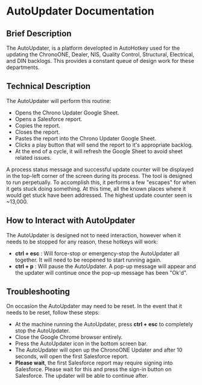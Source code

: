 # AutoUpdater Documentation
## Brief Description

The AutoUpdater, is a platform developted in AutoHotkey used for the updating the ChronoONE, Dealer, NIS, Quality Control, Structural, Electrical, and DIN backlogs. This provides a constant queue of design work for these departments.

## Technical Description

The AutoUpdater will perform this routine:

* Opens the Chrono Updater Google Sheet.
* Opens a Salesforce report.
* Copies the report.
* Closes the report.
* Pastes the report into the Chrono Updater Google Sheet.
* Clicks a play button that will send the report to it's appropriate backlog.
* At the end of a cycle, it will refresh the Google Sheet to avoid sheet related issues.

A process status message and successful update counter will be displayed in the top-left corner of the screen during its process. The tool is designed to run perpetually. To accomplish this, it performs a few "escapes" for when it gets stuck doing something. At this time, all the known places where it would get stuck have been addressed. The highest update counter seen is ~13,000.

## How to Interact with AutoUpdater

The AutoUpdater is designed not to need interaction, however when it needs to be stopped for any reason, these hotkeys will work:

* **ctrl + esc** : Will force-stop or emergency-stop the AutoUpdater all together. It will need to be reopened to start running again.
* **ctrl + p** : Will pause the AutoUpdater. A pop-up message will appear and the updater will continue once the pop-up message has been "Ok'd".

## Troubleshooting
On occasion the AutoUpdater may need to be reset. In the event that it needs to be reset, follow these steps:

* At the machine running the AutoUpdater, press **ctrl + esc** to completely stop the AutoUpdater.
* Close the Google Chrome browser entirely.
* Press the AutoUpdater icon in the bottom screen bar.
* The AutoUpdater will open up the ChronoONE Updater and after 10 seconds, will open the first Salesforce report.
* **Please wait**, the first Salesforce report may require signing into Salesforce. Please wait for this and press the sign-in button on Salesforce. The updater will be able to continue after.